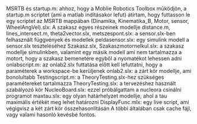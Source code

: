 MSRTB és startup.m: ahhoz, hogy a Moblie Robotics Toolbox működjön, a startup.m scriptet (ami a matlab indításakor lefut) átírtam, hogy futtasson le egy scriptet az MSRTB mappában
(Dinamika, Kinematika_B, Motor, sensor, WheelAngVel).slx: A szakasz egyes részeinek modellje
distance.m, lines_intersect.m, theta2vector.slx, metszespont.slx: a sensor.slx-ben felhasznált függvények és modellek
peldasensor.slx: egy simulink modell a sensor.slx teszteléséhez
Szakasz.slx, Szakaszmotornelkul.slx: a szakasz modellje simulinkben, valamint egy másik modell ami nem tartalmazza a motort, hogy a szakasz bemenetére egyből a nyomatékot lehessen adni
onlabscript.m: az onlab2.slx futtatása előtt kell lefuttatni, hogy a paraméterek a workspace-be kerüljenek
onlab2.slx: a zárt kör modellje, ami bonolultabb
Testingscript.m: a TheoryTesting.slx-hez szükséges paramétereket tartalmazza
TheoryTesting.slx: a tervezéshez használt szabályozó kör
NucleoBoard.slx: ezzel próbálgattam a nucleora csinálni programot
maxtau.slx: egy olyan határhelyzet modellje, ahol a tau maximális értékét meg lehet határozni
DisplayFunc.mlx: egy live script, ami végigvisz a két zárt kör összehasonlításán
A többi általában csak cache fájl, vagy valami hasonló kevésbé fontos.
